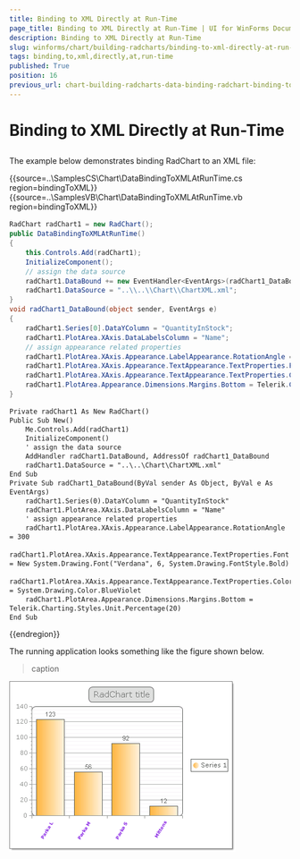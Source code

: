```yaml
---
title: Binding to XML Directly at Run-Time
page_title: Binding to XML Directly at Run-Time | UI for WinForms Documentation
description: Binding to XML Directly at Run-Time
slug: winforms/chart/building-radcharts/binding-to-xml-directly-at-run-time
tags: binding,to,xml,directly,at,run-time
published: True
position: 16
previous_url: chart-building-radcharts-data-binding-radchart-binding-to-xml-directly-at-runtime
---
```


# Binding to XML Directly at Run-Time



## 

The example below demonstrates binding RadChart to an XML file:

{{source=..\SamplesCS\Chart\DataBindingToXMLAtRunTime.cs region=bindingToXML}} 
{{source=..\SamplesVB\Chart\DataBindingToXMLAtRunTime.vb region=bindingToXML}} 

````C#
RadChart radChart1 = new RadChart();
public DataBindingToXMLAtRunTime()
{
    this.Controls.Add(radChart1);
    InitializeComponent();
    // assign the data source
    radChart1.DataBound += new EventHandler<EventArgs>(radChart1_DataBound);
    radChart1.DataSource = "..\\..\\Chart\\ChartXML.xml";
}
void radChart1_DataBound(object sender, EventArgs e)
{
    radChart1.Series[0].DataYColumn = "QuantityInStock";
    radChart1.PlotArea.XAxis.DataLabelsColumn = "Name";
    // assign appearance related properties
    radChart1.PlotArea.XAxis.Appearance.LabelAppearance.RotationAngle = 300;
    radChart1.PlotArea.XAxis.Appearance.TextAppearance.TextProperties.Font = new System.Drawing.Font("Verdana", 6, System.Drawing.FontStyle.Bold);
    radChart1.PlotArea.XAxis.Appearance.TextAppearance.TextProperties.Color = System.Drawing.Color.BlueViolet;
    radChart1.PlotArea.Appearance.Dimensions.Margins.Bottom = Telerik.Charting.Styles.Unit.Percentage(20);
}

````
````VB.NET
Private radChart1 As New RadChart()
Public Sub New()
    Me.Controls.Add(radChart1)
    InitializeComponent()
    ' assign the data source
    AddHandler radChart1.DataBound, AddressOf radChart1_DataBound
    radChart1.DataSource = "..\..\Chart\ChartXML.xml"
End Sub
Private Sub radChart1_DataBound(ByVal sender As Object, ByVal e As EventArgs)
    radChart1.Series(0).DataYColumn = "QuantityInStock"
    radChart1.PlotArea.XAxis.DataLabelsColumn = "Name"
    ' assign appearance related properties
    radChart1.PlotArea.XAxis.Appearance.LabelAppearance.RotationAngle = 300
    radChart1.PlotArea.XAxis.Appearance.TextAppearance.TextProperties.Font = New System.Drawing.Font("Verdana", 6, System.Drawing.FontStyle.Bold)
    radChart1.PlotArea.XAxis.Appearance.TextAppearance.TextProperties.Color = System.Drawing.Color.BlueViolet
    radChart1.PlotArea.Appearance.Dimensions.Margins.Bottom = Telerik.Charting.Styles.Unit.Percentage(20)
End Sub

````

{{endregion}} 
 

The running application looks something like the figure shown below.


>caption 

![chart-building-radcharts-data-binding-radchart-binding-to-xml-directly-at-runtime 001](images/chart-building-radcharts-data-binding-radchart-binding-to-xml-directly-at-runtime001.png)


